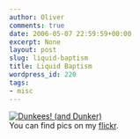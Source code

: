 ```yaml
---
author: Oliver
comments: true
date: 2006-05-07 22:59:59+00:00
excerpt: None
layout: post
slug: liquid-baptism
title: Liquid Baptism
wordpress_id: 220
tags:
- misc
---
```


<a href="http://www.flickr.com/photos/owiber/142223957/" title="Dunkees! (and Dunker)"><img src="http://static.flickr.com/50/142223957_909d524e07.jpg" alt="Dunkees! (and Dunker)" /></a>
<br />You can find pics on my <a href="http://www.flickr.com/photos/owiber/sets/72057594128238817/">flickr</a>.
